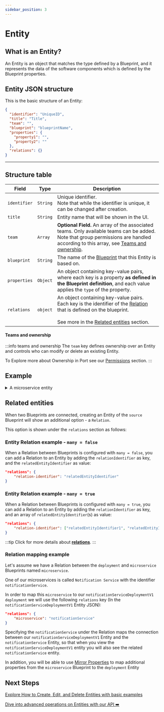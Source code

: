 ```yaml
---
sidebar_position: 3
---
```


# Entity

## What is an Entity?

An Entity is an object that matches the type defined by a Blueprint, and it represents the data of the software components which is defined by the Blueprint properties.

## Entity JSON structure

This is the basic structure of an Entity:

```json showLineNumbers
{
  "identifier": "UniqueID",
  "title": "Title",
  "team": "",
  "blueprint": "blueprintName",
  "properties": {
    "property1": "",
    "property2": ""
  },
  "relations": {}
}
```

---

## Structure table

| Field        | Type     | Description                                                                                                                                                                                                       |
| ------------ | -------- | ----------------------------------------------------------------------------------------------------------------------------------------------------------------------------------------------------------------- |
| `identifier` | `String` | Unique identifier. <br /> Note that while the identifier is unique, it can be changed after creation.                                                                                                             |
| `title`      | `String` | Entity name that will be shown in the UI.                                                                                                                                                                         |
| `team`       | `Array`  | **Optional Field.** An array of the associated teams. Only available teams can be added. <br /> Note that group permissions are handled according to this array, see [Teams and ownership](#teams-and-ownership). |
| `blueprint`  | `String` | The name of the [Blueprint](./blueprint) that this Entity is based on.                                                                                                                                            |
| `properties` | `Object` | An object containing key-value pairs, where each key is a property **as defined in the Blueprint definition**, and each value applies the `type` of the property.                                                 |
| `relations`  | `object` | An object containing key-value pairs.<br /> Each key is the identifier of the [Relation](./relation) that is defined on the blueprint.<br /><br />See more in the [Related entities](#related-entities) section.  |

#### Teams and ownership

:::info teams and ownership
The `team` key defines ownership over an Entity and controls who can modify or delete an existing Entity.

To Explore more about Ownership in Port see our [Permissions](../role-based-access-control/permissions-controls.md) section.
:::

## Example

<details>
<summary> A microservice entity </summary>
In this example, you can see how a `microservice` Entity is defined:

```json showLineNumbers
{
  "identifier": "my-service",
  "title": "My Service",
  "team": "Infra",
  "blueprint": "microservice",
  "properties": {
    "repo-link": "https://github.com/port-labs/my-service",
    "health-status": "Ready"
  },
  "relations": {}
}
```

:::note
This Entity is based on the following Blueprint definition, where the `repo-link` is mandatory.

```json showLineNumbers
{
    "identifier": "microservice",
    "title": "microservice",
    "icon": "Microservice",
    "formulaProperties": {},
    "schema": {
        "properties": {
            "repo-link": {
                "type": "string",
                "format": "url"
                "title": "Repo URL"
            },
            "health-status": {
                "type": "string",
                "enum": [
                        "Ready",
                        "Down"
                ],
                "title": "Service Health Status"
            }
        },
        "required": [
            "repo-link"
        ]
    }
}
```

:::

</details>

## Related entities

When two Blueprints are connected, creating an Entity of the `source` Blueprint will show an additional option - a `Relation`.

This option is shown under the `relations` section as follows:

### Entity Relation example - `many = false`

When a Relation between Blueprints is configured with `many = false`, you can add a Relation to an Entity by adding the `relationIdentifier` as key, and the `relatedEntityIdentifier` as value:

```json showLineNumbers
"relations": {
    "relation-identifier": "relatedEntityIdentifier"
}
```

### Entity Relation example - `many = true`

When a Relation between Blueprints is configured with `many = true`, you can add a Relation to an Entity by adding the `relationIdentifier` as key, and an array of `relatedEntityIdentifier`(s) as value:

```json showLineNumbers
"relations": {
    "relation-identifier": ["relatedEntityIdentifier1", "relatedEntityIdentifier2"]
}
```

:::tip
Click for more details about [**relations**](./relation).
:::

### Relation mapping example

Let's assume we have a Relation between the `deployment` and `microservice` Blueprints named `microservice`.

One of our microservices is called `Notification Service` with the identifier `notificationService`.

In order to map this `microservice` to our `notificationServiceDeploymentV1` `deployment` we will use the following `relations` key (In the `notificationServiceDeploymentV1` Entity JSON):

```json showLineNumbers
"relations": {
    "microservice": "notificationService"
}
```

Specifying the `notificationService` under the Relation maps the connection between our `notificationServiceDeploymentV1` Entity and the `notificationService` Entity, so that when you view the `notificationServiceDeploymentV1` entity you will also see the related `notificationService` entity.

In addition, you will be able to use [Mirror Properties](./mirror-properties) to map additional properties from the `microservice` Blueprint to the `deployment` Entity

## Next Steps

[Explore How to Create, Edit, and Delete Entities with basic examples](../../tutorials/entity-basics.md)

[Dive into advanced operations on Entities with our API ➡️ ](../../api-providers/rest.md)
